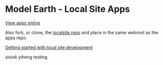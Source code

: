 # Model Earth - Local Site Apps

[View apps online](https://model.earth/apps)

Also fork, or clone, the [localsite repo](https://github.com/modelearth/localsite) and place in the same webroot as the apps repo.

[Getting started with local site development](https://model.earth/localsite/start/)

sioiok yiheng testing
